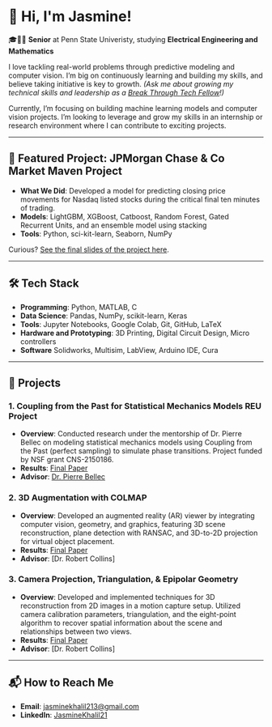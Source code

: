 # 👋 Hi, I'm Jasmine! 

🎓👩‍💻 **Senior** at Penn State Univeristy, studying **Electrical Engineering and Mathematics**  


I love tackling real-world problems through predictive modeling and computer vision. I’m big on continuously learning and building my skills, and believe taking initiative is key to growth. *(Ask me about growing my technical skills and leadership as a [Break Through Tech Fellow](#)!)*  

Currently, I’m focusing on building machine learning models and computer vision projects. I’m looking to leverage and grow my skills in an internship or research environment where I can contribute to exciting projects. 

---

## 🎯 Featured Project: JPMorgan Chase & Co Market Maven Project

- **What We Did**: Developed a model for predicting closing price movements for Nasdaq listed stocks during the critical final ten minutes of trading.
- **Models**: LightGBM, XGBoost, Catboost, Random Forest, Gated Recurrent Units, and an ensemble model using stacking
- **Tools**:  Python, sci-kit-learn, Seaborn, NumPy  

Curious? [See the final slides of the project here](https://drive.google.com/file/d/1j3-cfENSBfd9pO9unAcxewThPW-Q5LSf/view?usp=sharing).

---

## 🛠️ Tech Stack

- **Programming**: Python, MATLAB, C
- **Data Science**: Pandas, NumPy, scikit-learn, Keras  
- **Tools**: Jupyter Notebooks, Google Colab, Git, GitHub, LaTeX 
- **Hardware and Prototyping**: 3D Printing, Digital Circuit Design, Micro controllers
- **Software** Solidworks, Multisim, LabView, Arduino IDE, Cura

---

## 🚀 Projects

### 1. Coupling from the Past for Statistical Mechanics Models REU Project
- **Overview**: Conducted research under the mentorship of Dr. Pierre Bellec on modeling statistical mechanics models using Coupling from the Past (perfect sampling) to simulate phase transitions. Project funded by NSF grant CNS-2150186.
- **Results**: [Final Paper](chrome-extension://efaidnbmnnnibpcajpcglclefindmkaj/https://reu.dimacs.rutgers.edu/~jk2264/JasmineKhalilFinalPaper.pdf)
- **Advisor**: [Dr. Pierre Bellec](https://statweb.rutgers.edu/PCB71/)

### 2. 3D Augmentation with COLMAP
- **Overview**: Developed an augmented reality (AR) viewer by integrating computer vision, geometry, and graphics, featuring 3D scene reconstruction, plane detection with RANSAC, and 3D-to-2D projection for virtual object placement.
- **Results**: [Final Paper]()
- **Advisor**: [Dr. Robert Collins]

### 3. Camera Projection, Triangulation, & Epipolar Geometry
- **Overview**: Developed and implemented techniques for 3D reconstruction from 2D images in a motion capture setup. Utilized camera calibration
parameters, triangulation, and the eight-point algorithm to recover spatial information about the scene and relationships between two
views.
- **Results**: [Final Paper](https://jasminekhalil.github.io/assets/pdf/camera_projection_project.pdf)
- **Advisor**: [Dr. Robert Collins]

---

## 📬 How to Reach Me

- **Email**: [jasminekhalil213@gmail.com](mailto:jasminekhalil213@gmail.com)  
- **LinkedIn**: [JasmineKhalil21](https://www.linkedin.com/in/jasminekhalil21/)

